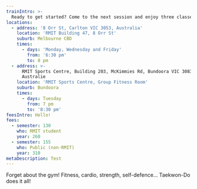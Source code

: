 ```yaml
---
trainIntro: >-
  Ready to get started? Come to the next session and enjoy three classes for free! We run four classes a week across two locations and welcome all levels of fitness and experience.
locations:
  - address: '8 Orr St, Carlton VIC 3053, Australia'
    location: 'RMIT Building 47, 8 Orr St'
    suburb: Melbourne CBD
    times:
      - days: 'Monday, Wednesday and Friday'
        from: '6:30 pm'
        to: 8 pm
  - address: >-
      RMIT Sports Centre, Building 203, McKimmies Rd, Bundoora VIC 3083,
      Australie
    location: 'RMIT Sports Centre, Group Fitness Room'
    suburb: Bundoora
    times:
      - days: Tuesday
        from: 7 pm
        to: '8:30 pm'
feesIntro: Hello!
fees:
  - semester: 130
    who: RMIT student
    year: 260
  - semester: 155
    who: Public (non-RMIT)
    year: 310
metaDescription: Test
---
```

Forget about the gym! Fitness, cardio, strength, self-defence... Taekwon-Do does it all!
